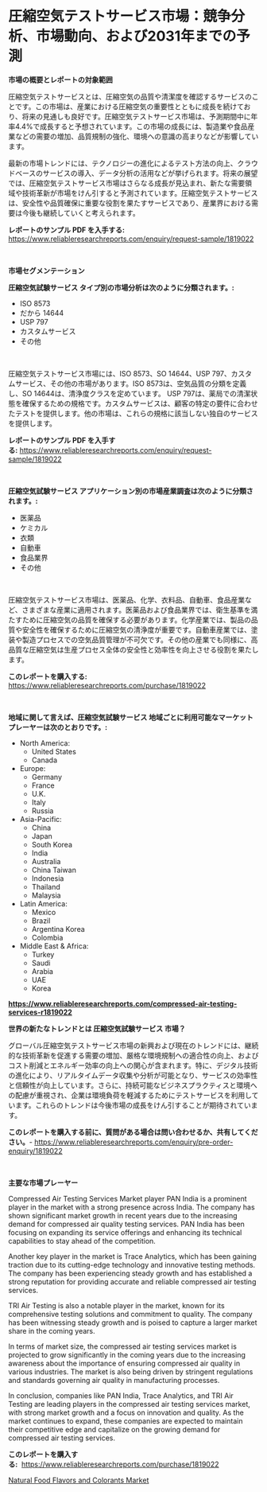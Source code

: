<p><h1>圧縮空気テストサービス市場：競争分析、市場動向、および2031年までの予測</h1></p><p><strong>市場の概要とレポートの対象範囲</strong></p>
<p><p>圧縮空気テストサービスとは、圧縮空気の品質や清潔度を確認するサービスのことです。この市場は、産業における圧縮空気の重要性とともに成長を続けており、将来の見通しも良好です。圧縮空気テストサービス市場は、予測期間中に年率4.4%で成長すると予想されています。この市場の成長には、製造業や食品産業などの需要の増加、品質規制の強化、環境への意識の高まりなどが影響しています。</p><p>最新の市場トレンドには、テクノロジーの進化によるテスト方法の向上、クラウドベースのサービスの導入、データ分析の活用などが挙げられます。将来の展望では、圧縮空気テストサービス市場はさらなる成長が見込まれ、新たな需要領域や技術革新が市場をけん引すると予測されています。圧縮空気テストサービスは、安全性や品質確保に重要な役割を果たすサービスであり、産業界における需要は今後も継続していくと考えられます。</p></p>
<p><strong>レポートのサンプル PDF を入手する:</strong> <a href="https://www.reliableresearchreports.com/enquiry/request-sample/1819022">https://www.reliableresearchreports.com/enquiry/request-sample/1819022</a></p>
<p>&nbsp;</p>
<p><strong>市場セグメンテーション</strong></p>
<p><strong>圧縮空気試験サービス タイプ別の市場分析は次のように分類されます。:</strong></p>
<p><ul><li>ISO 8573</li><li>だから 14644</li><li>USP 797</li><li>カスタムサービス</li><li>その他</li></ul></p>
<p>&nbsp;</p>
<p><p>圧縮空気テストサービス市場には、ISO 8573、SO 14644、USP 797、カスタムサービス、その他の市場があります。ISO 8573は、空気品質の分類を定義し、SO 14644は、清浄度クラスを定めています。 USP 797は、薬局での清潔状態を確保するための規格です。カスタムサービスは、顧客の特定の要件に合わせたテストを提供します。他の市場は、これらの規格に該当しない独自のサービスを提供します。</p></p>
<p><strong>レポートのサンプル PDF を入手する:</strong>&nbsp;<a href="https://www.reliableresearchreports.com/enquiry/request-sample/1819022">https://www.reliableresearchreports.com/enquiry/request-sample/1819022</a></p>
<p>&nbsp;</p>
<p><strong> 圧縮空気試験サービス アプリケーション別の市場産業調査は次のように分類されます。:</strong></p>
<p><ul><li>医薬品</li><li>ケミカル</li><li>衣類</li><li>自動車</li><li>食品業界</li><li>その他</li></ul></p>
<p>&nbsp;</p>
<p><p>圧縮空気テストサービス市場は、医薬品、化学、衣料品、自動車、食品産業など、さまざまな産業に適用されます。医薬品および食品業界では、衛生基準を満たすために圧縮空気の品質を確保する必要があります。化学産業では、製品の品質や安全性を確保するために圧縮空気の清浄度が重要です。自動車産業では、塗装や製造プロセスでの空気品質管理が不可欠です。その他の産業でも同様に、高品質な圧縮空気は生産プロセス全体の安全性と効率性を向上させる役割を果たします。</p></p>
<p><strong>このレポートを購入する:</strong>&nbsp; <a href="https://www.reliableresearchreports.com/purchase/1819022">https://www.reliableresearchreports.com/purchase/1819022</a></p>
<p>&nbsp;</p>
<p><strong>地域に関して言えば、圧縮空気試験サービス 地域ごとに利用可能なマーケットプレーヤーは次のとおりです。:</strong></p>
<p><ul>
    <li>
        North America:
        <ul>
            <li>United States</li>
            <li>Canada</li>
        </ul>
    </li>
    <li>
        Europe:
        <ul>
            <li>Germany</li>
            <li>France</li>
            <li>U.K.</li>
            <li>Italy</li>
            <li>Russia</li>
        </ul>
    </li>
    <li>
        Asia-Pacific:
        <ul>
            <li>China</li>
            <li>Japan</li>
            <li>South Korea</li>
            <li>India</li>
            <li>Australia</li>
            <li>China Taiwan</li>
            <li>Indonesia</li>
            <li>Thailand</li>
            <li>Malaysia</li>
        </ul>
    </li>
    <li>
        Latin America:
        <ul>
            <li>Mexico</li>
            <li>Brazil</li>
            <li>Argentina Korea</li>
            <li>Colombia</li>
        </ul>
    </li>
    <li>
        Middle East & Africa:
        <ul>
            <li>Turkey</li>
            <li>Saudi</li>
            <li>Arabia</li>
            <li>UAE</li>
            <li>Korea</li>
        </ul>
    </li>
    </ul></p>
<p><strong><a href="https://www.reliableresearchreports.com/compressed-air-testing-services-r1819022">https://www.reliableresearchreports.com/compressed-air-testing-services-r1819022</a></strong>&nbsp;</p>
<p><strong>世界の新たなトレンドとは 圧縮空気試験サービス 市場？</strong></p>
<p><p>グローバル圧縮空気テストサービス市場の新興および現在のトレンドには、継続的な技術革新を促進する需要の増加、厳格な環境規制への適合性の向上、およびコスト削減とエネルギー効率の向上への関心が含まれます。特に、デジタル技術の進化により、リアルタイムデータ収集や分析が可能となり、サービスの効率性と信頼性が向上しています。さらに、持続可能なビジネスプラクティスと環境への配慮が重視され、企業は環境負荷を軽減するためにテストサービスを利用しています。これらのトレンドは今後市場の成長をけん引することが期待されています。</p></p>
<p><strong>このレポートを購入する前に、質問がある場合は問い合わせるか、共有してください。</strong>- <a href="https://www.reliableresearchreports.com/enquiry/pre-order-enquiry/1819022">https://www.reliableresearchreports.com/enquiry/pre-order-enquiry/1819022</a></p>
<p>&nbsp;</p>
<p><strong>主要な市場プレーヤー</strong></p>
<p><p>Compressed Air Testing Services Market player PAN India is a prominent player in the market with a strong presence across India. The company has shown significant market growth in recent years due to the increasing demand for compressed air quality testing services. PAN India has been focusing on expanding its service offerings and enhancing its technical capabilities to stay ahead of the competition.</p><p>Another key player in the market is Trace Analytics, which has been gaining traction due to its cutting-edge technology and innovative testing methods. The company has been experiencing steady growth and has established a strong reputation for providing accurate and reliable compressed air testing services.</p><p>TRI Air Testing is also a notable player in the market, known for its comprehensive testing solutions and commitment to quality. The company has been witnessing steady growth and is poised to capture a larger market share in the coming years.</p><p>In terms of market size, the compressed air testing services market is projected to grow significantly in the coming years due to the increasing awareness about the importance of ensuring compressed air quality in various industries. The market is also being driven by stringent regulations and standards governing air quality in manufacturing processes.</p><p>In conclusion, companies like PAN India, Trace Analytics, and TRI Air Testing are leading players in the compressed air testing services market, with strong market growth and a focus on innovation and quality. As the market continues to expand, these companies are expected to maintain their competitive edge and capitalize on the growing demand for compressed air testing services.</p></p>
<p><strong>このレポートを購入する:</strong>&nbsp;&nbsp;<a href="https://www.reliableresearchreports.com/purchase/1819022">https://www.reliableresearchreports.com/purchase/1819022</a></p>
<p><p><a href="https://crocus-run-b5a.notion.site/Natural-Food-Flavors-and-Colorants-Market-Exploring-Market-Share-Market-Trends-and-Future-Growth-291e7bf5136b47afa3e9db778cd21e43">Natural Food Flavors and Colorants Market</a></p></p>